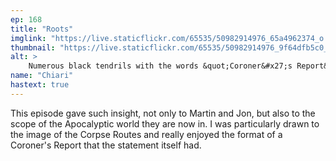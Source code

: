 ```yaml
---
ep: 168
title: "Roots"
imglink: "https://live.staticflickr.com/65535/50982914976_65a4962374_o.jpg"
thumbnail: "https://live.staticflickr.com/65535/50982914976_9f64dfb5c0_q.jpg"
alt: >
    Numerous black tendrils with the words &quot;Coroner&#x27;s Report&quot; at the center.
name: "Chiari"
hastext: true
---
```

This episode gave such insight, not only to Martin and Jon, but also to the scope of the Apocalyptic world they are now in. I was particularly drawn to the image of the Corpse Routes and really enjoyed the format of a Coroner's Report that the statement itself had.